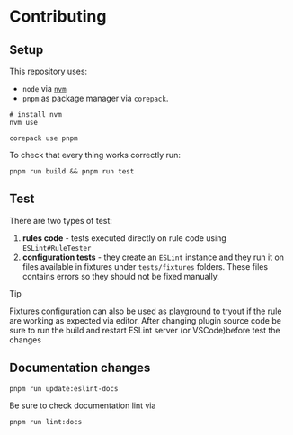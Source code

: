 # Contributing

## Setup

This repository uses:

- `node` via [`nvm`](https://github.com/nvm-sh)
- `pnpm` as package manager via `corepack`.

```shell
# install nvm
nvm use
```

```shell
corepack use pnpm
```

To check that every thing works correctly run:

```shell
pnpm run build && pnpm run test
```

## Test

There are two types of test:

1. **rules code** - tests executed directly on rule code using `ESLint#RuleTester`
2. **configuration tests** - they create an `ESLint` instance and they run it on files available in fixtures under `tests/fixtures` folders. These files contains errors so they should not be fixed manually.

> [!TIP]
> Fixtures configuration can also be used as playground to tryout if the rule are working as expected via editor.
> After changing plugin source code be sure to run the build and restart ESLint server (or VSCode)before test the changes

## Documentation changes

```shell
pnpm run update:eslint-docs
```

Be sure to check documentation lint via

```shell
pnpm run lint:docs
```
